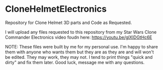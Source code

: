 # CloneHelmetElectronics
Repository for Clone Helmet 3D parts and Code as Requested. 

I will upload any files requested to this repository from my Star Wars Clone Commander Electronics video foudn here: https://youtu.be/glXIDGtHc6E

NOTE: These files were built by me for my personal use.  I'm happy to share them with anyone who wants them but they are as they are and will won't be edited.  They may work, they may not.  I tend to print things "quick and dirty" and fix them later.  Good luck, message me with any questions. 
